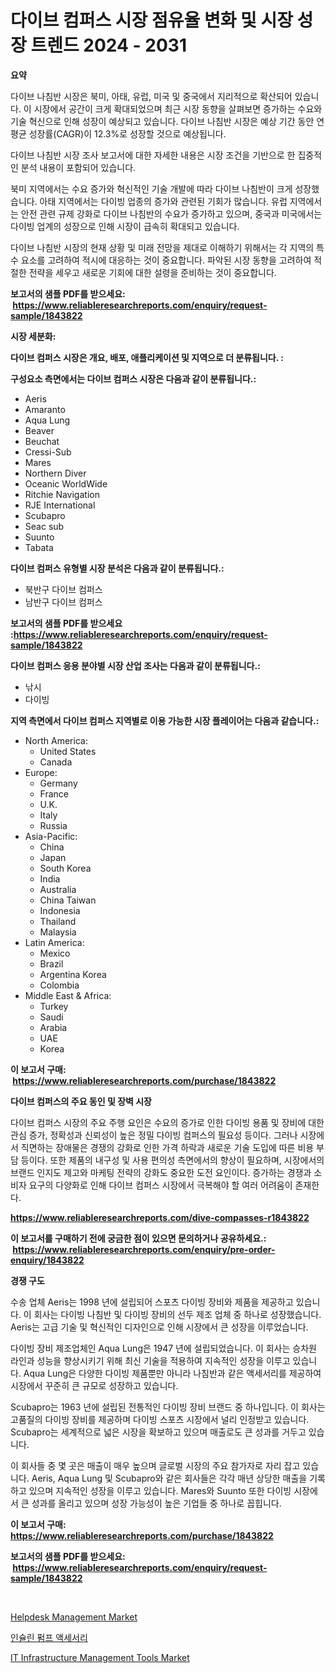 <p><h1>다이브 컴퍼스 시장 점유율 변화 및 시장 성장 트렌드 2024 - 2031</h1></p><p><strong>요약</strong></p>
<p><p>다이브 나침반 시장은 북미, 아태, 유럽, 미국 및 중국에서 지리적으로 확산되어 있습니다. 이 시장에서 공간이 크게 확대되었으며 최근 시장 동향을 살펴보면 증가하는 수요와 기술 혁신으로 인해 성장이 예상되고 있습니다. 다이브 나침반 시장은 예상 기간 동안 연평균 성장률(CAGR)이 12.3%로 성장할 것으로 예상됩니다. </p><p>다이브 나침반 시장 조사 보고서에 대한 자세한 내용은 시장 조건을 기반으로 한 집중적인 분석 내용이 포함되어 있습니다. </p><p>북미 지역에서는 수요 증가와 혁신적인 기술 개발에 따라 다이브 나침반이 크게 성장했습니다. 아태 지역에서는 다이빙 업종의 증가와 관련된 기회가 많습니다. 유럽 지역에서는 안전 관련 규제 강화로 다이브 나침반의 수요가 증가하고 있으며, 중국과 미국에서는 다이빙 업계의 성장으로 인해 시장이 급속히 확대되고 있습니다. </p><p>다이브 나침반 시장의 현재 상황 및 미래 전망을 제대로 이해하기 위해서는 각 지역의 특수 요소를 고려하여 적시에 대응하는 것이 중요합니다. 파악된 시장 동향을 고려하여 적절한 전략을 세우고 새로운 기회에 대한 설령을 준비하는 것이 중요합니다.</p></p>
<p><strong>보고서의 샘플 PDF를 받으세요: &nbsp;<a href="https://www.reliableresearchreports.com/enquiry/request-sample/1843822">https://www.reliableresearchreports.com/enquiry/request-sample/1843822</a></strong></p>
<p><strong>시장 세분화:</strong></p>
<p><strong> 다이브 컴퍼스 시장은 개요, 배포, 애플리케이션 및 지역으로 더 분류됩니다. :</strong></p>
<p><strong>구성요소 측면에서는 다이브 컴퍼스 시장은 다음과 같이 분류됩니다.:</strong></p>
<p><ul><li>Aeris</li><li>Amaranto</li><li>Aqua Lung</li><li>Beaver</li><li>Beuchat</li><li>Cressi-Sub</li><li>Mares</li><li>Northern Diver</li><li>Oceanic WorldWide</li><li>Ritchie Navigation</li><li>RJE International</li><li>Scubapro</li><li>Seac sub</li><li>Suunto</li><li>Tabata</li></ul></p>
<p><strong> 다이브 컴퍼스 유형별 시장 분석은 다음과 같이 분류됩니다.:</strong></p>
<p><ul><li>북반구 다이브 컴퍼스</li><li>남반구 다이브 컴퍼스</li></ul></p>
<p><strong>보고서의 샘플 PDF를 받으세요 :<a href="https://www.reliableresearchreports.com/enquiry/request-sample/1843822">https://www.reliableresearchreports.com/enquiry/request-sample/1843822</a></strong></p>
<p><strong> 다이브 컴퍼스 응용 분야별 시장 산업 조사는 다음과 같이 분류됩니다.:</strong></p>
<p><ul><li>낚시</li><li>다이빙</li></ul></p>
<p><strong>지역 측면에서 다이브 컴퍼스 지역별로 이용 가능한 시장 플레이어는 다음과 같습니다.:</strong></p>
<p><ul>
    <li>
        North America:
        <ul>
            <li>United States</li>
            <li>Canada</li>
        </ul>
    </li>
    <li>
        Europe:
        <ul>
            <li>Germany</li>
            <li>France</li>
            <li>U.K.</li>
            <li>Italy</li>
            <li>Russia</li>
        </ul>
    </li>
    <li>
        Asia-Pacific:
        <ul>
            <li>China</li>
            <li>Japan</li>
            <li>South Korea</li>
            <li>India</li>
            <li>Australia</li>
            <li>China Taiwan</li>
            <li>Indonesia</li>
            <li>Thailand</li>
            <li>Malaysia</li>
        </ul>
    </li>
    <li>
        Latin America:
        <ul>
            <li>Mexico</li>
            <li>Brazil</li>
            <li>Argentina Korea</li>
            <li>Colombia</li>
        </ul>
    </li>
    <li>
        Middle East & Africa:
        <ul>
            <li>Turkey</li>
            <li>Saudi</li>
            <li>Arabia</li>
            <li>UAE</li>
            <li>Korea</li>
        </ul>
    </li>
    </ul></p>
<p><strong>이 보고서 구매: &nbsp;<a href="https://www.reliableresearchreports.com/purchase/1843822">https://www.reliableresearchreports.com/purchase/1843822</a></strong></p>
<p><strong>다이브 컴퍼스의 주요 동인 및 장벽 시장</strong></p>
<p><p>다이브 컴퍼스 시장의 주요 주행 요인은 수요의 증가로 인한 다이빙 용품 및 장비에 대한 관심 증가, 정확성과 신뢰성이 높은 정밀 다이빙 컴퍼스의 필요성 등이다. 그러나 시장에서 직면하는 장애물은 경쟁의 강화로 인한 가격 하락과 새로운 기술 도입에 따른 비용 부담 등이다. 또한 제품의 내구성 및 사용 편의성 측면에서의 향상이 필요하며, 시장에서의 브랜드 인지도 제고와 마케팅 전략의 강화도 중요한 도전 요인이다. 증가하는 경쟁과 소비자 요구의 다양화로 인해 다이브 컴퍼스 시장에서 극복해야 할 여러 어려움이 존재한다.</p></p>
<p><strong><a href="https://www.reliableresearchreports.com/dive-compasses-r1843822">https://www.reliableresearchreports.com/dive-compasses-r1843822</a></strong></p>
<p><strong>이 보고서를 구매하기 전에 궁금한 점이 있으면 문의하거나 공유하세요.: &nbsp;<a href="https://www.reliableresearchreports.com/enquiry/pre-order-enquiry/1843822">https://www.reliableresearchreports.com/enquiry/pre-order-enquiry/1843822</a></strong></p>
<p><strong>경쟁 구도</strong></p>
<p><p>수송 업체 Aeris는 1998 년에 설립되어 스포츠 다이빙 장비와 제품을 제공하고 있습니다. 이 회사는 다이빙 나침반 및 다이빙 장비의 선두 제조 업체 중 하나로 성장했습니다. Aeris는 고급 기술 및 혁신적인 디자인으로 인해 시장에서 큰 성장을 이루었습니다.</p><p>다이빙 장비 제조업체인 Aqua Lung은 1947 년에 설립되었습니다. 이 회사는 승차원 라인과 성능을 향상시키기 위해 최신 기술을 적용하여 지속적인 성장을 이루고 있습니다. Aqua Lung은 다양한 다이빙 제품뿐만 아니라 나침반과 같은 액세서리를 제공하여 시장에서 꾸준히 큰 규모로 성장하고 있습니다.</p><p>Scubapro는 1963 년에 설립된 전통적인 다이빙 장비 브랜드 중 하나입니다. 이 회사는 고품질의 다이빙 장비를 제공하며 다이빙 스포츠 시장에서 널리 인정받고 있습니다. Scubapro는 세계적으로 넓은 시장을 확보하고 있으며 매출로도 큰 성과를 거두고 있습니다.</p><p>이 회사들 중 몇 곳은 매출이 매우 높으며 글로벌 시장의 주요 참가자로 자리 잡고 있습니다. Aeris, Aqua Lung 및 Scubapro와 같은 회사들은 각각 매년 상당한 매출을 기록하고 있으며 지속적인 성장을 이루고 있습니다. Mares와 Suunto 또한 다이빙 시장에서 큰 성과를 올리고 있으며 성장 가능성이 높은 기업들 중 하나로 꼽힙니다.</p></p>
<p><strong>이 보고서 구매: &nbsp; <a href="https://www.reliableresearchreports.com/purchase/1843822">https://www.reliableresearchreports.com/purchase/1843822</a></strong></p>
<p><strong>보고서의 샘플 PDF를 받으세요: &nbsp;<a href="https://www.reliableresearchreports.com/enquiry/request-sample/1843822">https://www.reliableresearchreports.com/enquiry/request-sample/1843822</a></strong><strong></strong></p>
<p>&nbsp;</p>
<p><p><a href="https://github.com/dx0328/Market-Research-Report-List-2/blob/main/helpdesk-management-market.md">Helpdesk Management Market</a></p><p><a href="https://github.com/CliftonFisher9067/Market-Research-Report-List-1/blob/main/304775022547.md">인슐린 펌프 액세서리</a></p><p><a href="https://github.com/Glendatilghmankmgz0rbhwpy/Market-Research-Report-List-2/blob/main/it-infrastructure-management-tools-market.md">IT Infrastructure Management Tools Market</a></p></p>